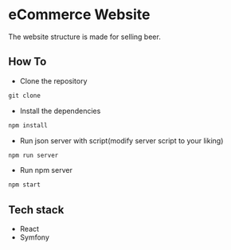 # eCommerce Website
The website structure is made for selling beer.

## How To
  - Clone the repository
  ```txt
  git clone
  ```
  - Install the dependencies
  ```txt
  npm install
  ```
  - Run json server with script(modify server script to your liking)
  ```txt
  npm run server
  ```
  - Run npm server
  ```txt
  npm start
  ```

## Tech stack
  - React
  - Symfony
